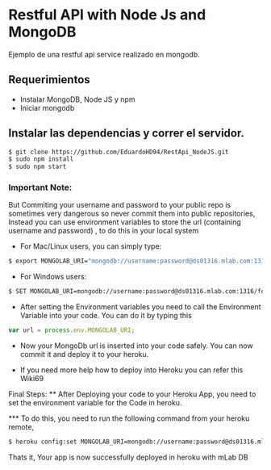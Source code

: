 # Restful API with Node Js and MongoDB


Ejemplo de una restful api service realizado en mongodb.

## Requerimientos

 - Instalar MongoDB, Node JS y npm
 - Iniciar mongodb 

## Instalar las dependencias y correr el servidor.
 
 ```sh
 $ git clone https://github.com/EduardoHD94/RestApi_NodeJS.git
 $ sudo npm install
 $ sudo npm start
 ```
 
 
 ### Important Note:

But Commiting your username and password to your public repo is sometimes very dangerous so never commit them into public repositories, Instead you can use environment variables to store the url (containing username and password) , to do this in your local system

* For Mac/Linux users, you can simply type:

```sh
$ export MONGOLAB_URI="mongodb://username:password@ds01316.mlab.com:1316/food"
```
* For Windows users:
```sh
$ SET MONGOLAB_URI=mongodb://username:password@ds01316.mlab.com:1316/food
```
* After setting the Environment variables you need to call the Environment Variable into your code. You can do it by typing this
```javascript
var url = process.env.MONGOLAB_URI;
```
* Now your MongoDb url is inserted into your code safely. You can now commit it and deploy it to your heroku.

* If you need more help how to deploy into Heroku you can refer this Wiki69

Final Steps:
** After Deploying your code to your Heroku App, you need to set the environment variable for the Code in heroku.

*** To do this, you need to run the following command from your heroku remote,
```sh
$ heroku config:set MONGOLAB_URI=mongodb://username:password@ds01316.mlab.com:1316/food
```
Thats it, Your app is now successfully deployed in heroku with mLab DB
